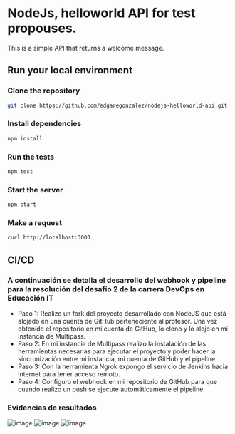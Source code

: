 # NodeJs, helloworld API for test propouses.

This is a simple API that returns a welcome message.

## Run your local environment

### Clone the repository
```bash
git clone https://github.com/edgaregonzalez/nodejs-helloworld-api.git
```

### Install dependencies
```bash
npm install
```

### Run the tests
```bash
npm test
```

### Start the server
```bash
npm start
```

### Make a request
```bash
curl http://localhost:3000
```

## CI/CD

### A continuación se detalla el desarrollo del webhook y pipeline para la resolución del desafío 2 de la carrera DevOps en Educación IT

- Paso 1: Realizo un fork del proyecto desarrollado con NodeJS que está alojado en una cuenta de GitHub perteneciente al profesor. Una vez obtenido el repositorio en mi cuenta de GitHub, lo clono y lo alojo en mi instancia de Multipass.
- Paso 2: En mi instancia de Multipass realizo la instalación de las herramientas necesarias para ejecutar el proyecto y poder hacer la sincronización entre mi instancia, mi cuenta de GitHub y el pipeline.
- Paso 3: Con la herramienta Ngrok expongo el servicio de Jenkins hacia internet para tener acceso remoto.
- Paso 4: Configuro el webhook en mi repositorio de GitHub para que cuando realizo un push se ejecute automáticamente el pipeline.

### Evidencias de resultados

![image](https://github.com/marianobecchero/nodejs-helloworld-api/assets/56738127/920d40ed-0a2e-465b-9713-29f6c6edcf6a)
![image](https://github.com/marianobecchero/nodejs-helloworld-api/assets/56738127/ec872419-1830-4539-9f62-916b2b994574)
![image](https://github.com/marianobecchero/nodejs-helloworld-api/assets/56738127/61784927-a2f3-40db-a816-4e9a117801fd)
